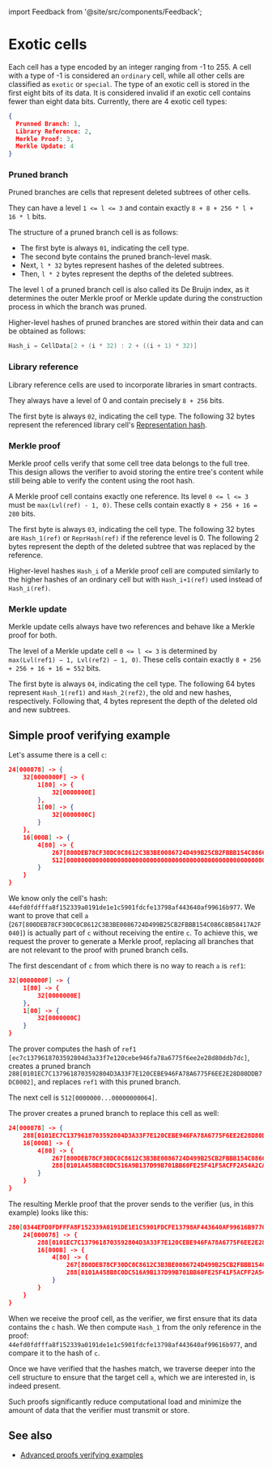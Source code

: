 import Feedback from '@site/src/components/Feedback';

# Exotic cells

Each cell has a type encoded by an integer ranging from -1 to 255. A cell with a type of -1 is considered an `ordinary` cell, while all other cells are classified as `exotic` or `special`.
The type of an exotic cell is stored in the first eight bits of its data. It is considered invalid if an exotic cell contains fewer than eight data bits.
Currently, there are 4 exotic cell types:

```json
{
  Prunned Branch: 1,
  Library Reference: 2,
  Merkle Proof: 3,
  Merkle Update: 4
}
```

### Pruned branch

Pruned branches are cells that represent deleted subtrees of other cells.

They can have a level `1 <= l <= 3` and contain exactly `8 + 8 + 256 * l + 16 * l` bits.

The structure of a pruned branch cell is as follows:

- The first byte is always `01`, indicating the cell type.
- The second byte contains the pruned branch-level mask.
- Next,  `l * 32` bytes represent hashes of the deleted subtrees.
- Then, `l * 2` bytes represent the depths of the deleted subtrees.

The level `l` of a pruned branch cell is also called its De Bruijn index, as it determines the outer Merkle proof or Merkle update during the construction process in which the branch was pruned.

Higher-level hashes of pruned branches are stored within their data and can be obtained as follows:

```cpp
Hash_i = CellData[2 + (i * 32) : 2 + ((i + 1) * 32)]
```

### Library reference

Library reference cells are used to incorporate libraries in smart contracts.

They always have a level of 0 and contain precisely `8 + 256` bits.

The first byte is always `02`, indicating the cell type.
The following 32 bytes represent the referenced library cell's [Representation hash](/v3/documentation/data-formats/tlb/cell-boc#standard-representation-hash-calculation).

### Merkle proof

Merkle proof cells verify that some cell tree data belongs to the full tree. This design allows the verifier to avoid storing the entire tree's content while still being able to verify the content using the root hash.

A Merkle proof cell contains exactly one reference. Its level `0 <= l <= 3` must be `max(Lvl(ref) - 1, 0)`. These cells contain exactly `8 + 256 + 16 = 280` bits.

The first byte is always `03`, indicating the cell type.
The following 32 bytes are `Hash_1(ref)` or `ReprHash(ref)` if the reference level is 0.
The following 2 bytes represent the depth of the deleted subtree that was replaced by the reference.

Higher-level hashes `Hash_i` of a Merkle proof cell are computed similarly to the higher hashes of an ordinary cell but with `Hash_i+1(ref)` used instead of `Hash_i(ref)`.

### Merkle update

Merkle update cells always have two references and behave like a Merkle proof for both.

The level of a Merkle update cell `0 <= l <= 3` is determined by `max(Lvl(ref1) − 1, Lvl(ref2) − 1, 0)`. These cells contain exactly `8 + 256 + 256 + 16 + 16 = 552` bits.

The first byte is always `04`, indicating the cell type.
The following 64 bytes represent `Hash_1(ref1)` and `Hash_2(ref2)`, the old and new hashes, respectively.
Following that, 4 bytes represent the depth of the deleted old and new subtrees.

## Simple proof verifying example

Let's assume there is a cell `c`:

```json
24[000078] -> {
	32[0000000F] -> {
		1[80] -> {
			32[0000000E]
		},
		1[00] -> {
			32[0000000C]
		}
	},
	16[000B] -> {
		4[80] -> {
			267[800DEB78CF30DC0C8612C3B3BE0086724D499B25CB2FBBB154C086C8B58417A2F040],
			512[00000000000000000000000000000000000000000000000000000000000000000000000000000000000000000000000000000000000000000000000000000064]
		}
	}
}
```

We know only the cell's hash: `44efd0fdfffa8f152339a0191de1e1c5901fdcfe13798af443640af99616b977`. We want to prove that cell `a` (`267[800DEB78CF30DC0C8612C3B3BE0086724D499B25CB2FBBB154C086C8B58417A2F040]`) is actually part of `c` without receiving the entire `c`.
To achieve this, we request the prover to generate a Merkle proof, replacing all branches that are not relevant to the proof with pruned branch cells.

The first descendant of `c` from which there is no way to reach `a` is `ref1`:

```json
32[0000000F] -> {
	1[80] -> {
		32[0000000E]
	},
	1[00] -> {
		32[0000000C]
	}
}
```

The prover computes the hash of `ref1` `[ec7c1379618703592804d3a33f7e120cebe946fa78a6775f6ee2e28d80ddb7dc]`, creates a pruned branch `288[0101EC7C1379618703592804D3A33F7E120CEBE946FA78A6775F6EE2E28D80DDB7DC0002]`, and replaces `ref1` with this pruned branch.

The next cell is `512[0000000...00000000064]`.

The prover creates a pruned branch to replace this cell as well:

```json
24[000078] -> {
	288[0101EC7C1379618703592804D3A33F7E120CEBE946FA78A6775F6EE2E28D80DDB7DC0002],
	16[000B] -> {
		4[80] -> {
			267[800DEB78CF30DC0C8612C3B3BE0086724D499B25CB2FBBB154C086C8B58417A2F040],
			288[0101A458B8C0DC516A9B137D99B701BB60FE25F41F5ACFF2A54A2CA4936688880E640000]
		}
	}
}
```

The resulting Merkle proof that the prover sends to the verifier (us, in this example) looks like this:

```json
280[0344EFD0FDFFFA8F152339A0191DE1E1C5901FDCFE13798AF443640AF99616B9770003] -> {
	24[000078] -> {
		288[0101EC7C1379618703592804D3A33F7E120CEBE946FA78A6775F6EE2E28D80DDB7DC0002],
		16[000B] -> {
			4[80] -> {
				267[800DEB78CF30DC0C8612C3B3BE0086724D499B25CB2FBBB154C086C8B58417A2F040],
				288[0101A458B8C0DC516A9B137D99B701BB60FE25F41F5ACFF2A54A2CA4936688880E640000]
			}
		}
	}
}
```

When we receive the proof cell, as the verifier, we first ensure that its data contains the `c` hash. We then compute `Hash_1` from the only reference in the proof: `44efd0fdfffa8f152339a0191de1e1c5901fdcfe13798af443640af99616b977`, and compare it to the hash of `c`.

Once we have verified that the hashes match, we traverse deeper into the cell structure to ensure that the target cell `a`, which we are interested in, is indeed present.

Such proofs significantly reduce computational load and minimize the amount of data that the verifier must transmit or store.

## See also

- [Advanced proofs verifying examples](/v3/documentation/data-formats/tlb/proofs)

<Feedback />

